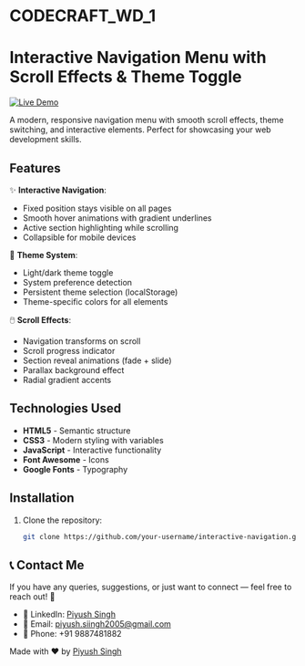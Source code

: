 # CODECRAFT_WD_1
# Interactive Navigation Menu with Scroll Effects & Theme Toggle

[![Live Demo](https://img.shields.io/badge/Live_Demo-Click_Here-blue?style=for-the-badge&logo=github)](https://piyushsiingh.github.io/CODECRAFT_WD_1/)

A modern, responsive navigation menu with smooth scroll effects, theme switching, and interactive elements. Perfect for showcasing your web development skills.

## Features

✨ **Interactive Navigation**:
- Fixed position stays visible on all pages
- Smooth hover animations with gradient underlines
- Active section highlighting while scrolling
- Collapsible for mobile devices

🎨 **Theme System**:
- Light/dark theme toggle
- System preference detection
- Persistent theme selection (localStorage)
- Theme-specific colors for all elements

🖱️ **Scroll Effects**:
- Navigation transforms on scroll
- Scroll progress indicator
- Section reveal animations (fade + slide)
- Parallax background effect
- Radial gradient accents

## Technologies Used

- **HTML5** - Semantic structure
- **CSS3** - Modern styling with variables
- **JavaScript** - Interactive functionality
- **Font Awesome** - Icons
- **Google Fonts** - Typography

## Installation

1. Clone the repository:
   ```bash
   git clone https://github.com/your-username/interactive-navigation.git
   
## 📞 Contact Me

If you have any queries, suggestions, or just want to connect — feel free to reach out! 💌

- 💼 LinkedIn: [Piyush Singh](https://www.linkedin.com/in/piyush-singh-0b276332a)
- 📧 Email: piyush.siingh2005@gmail.com
- 📱 Phone: +91 9887481882

Made with ❤️ by [Piyush Singh](https://github.com/piyushsiingh)
